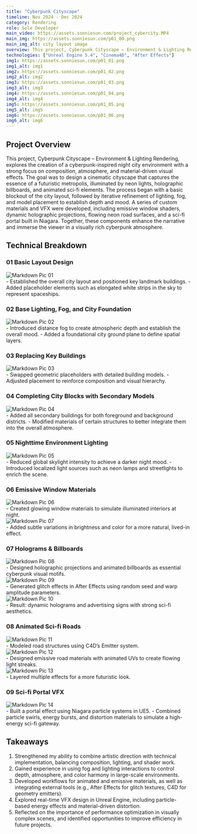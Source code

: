 ```yaml
---
title: "Cyberpunk Cityscape"
timeline: Nov 2024 - Dec 2024
category: Rendering
role: Sole Developer
main_video: https://assets.sonniesun.com/project_cybercity.MP4
main_img: https://assets.sonniesun.com/p01_00.png
main_img_alt: city layout image
overview: This project, Cyberpunk Cityscape – Environment & Lighting Rendering, explores the creation of a cyberpunk-inspired night city environment with a strong focus on composition, atmosphere, and material-driven visual effects.
technologies: ["Unreal Engine 5.4", "Cinema4D", "After Effects"]
img1: https://assets.sonniesun.com/p01_01.png
img1_alt: img1
img2: https://assets.sonniesun.com/p01_02.png
img2_alt: img2
img3: https://assets.sonniesun.com/p01_03.png
img3_alt: img3
img4: https://assets.sonniesun.com/p01_04.png
img4_alt: img4
img5: https://assets.sonniesun.com/p01_05.png
img5_alt: img5
img6: https://assets.sonniesun.com/p01_06.png
img6_alt: img6
---
```


## Project Overview

This project, Cyberpunk Cityscape – Environment & Lighting Rendering, explores the creation of a cyberpunk-inspired night city environment with a strong focus on composition, atmosphere, and material-driven visual effects.
The goal was to design a cinematic cityscape that captures the essence of a futuristic metropolis, illuminated by neon lights, holographic billboards, and animated sci-fi elements. The process began with a basic blockout of the city layout, followed by iterative refinement of lighting, fog, and model placement to establish depth and mood.
A series of custom materials and VFX were developed, including emissive window shaders, dynamic holographic projections, flowing neon road surfaces, and a sci-fi portal built in Niagara. Together, these components enhance the narrative and immerse the viewer in a visually rich cyberpunk atmosphere.

## Technical Breakdown

### 01 Basic Layout Design

<img src="https://assets.sonniesun.com/p01_c_01.png" alt="Markdown Pic 01" style="display: block; max-width: min(100%, 800px); height: auto;" />
- Established the overall city layout and positioned key landmark buildings.
- Added placeholder elements such as elongated white strips in the sky to represent spaceships.

### 02 Base Lighting, Fog, and City Foundation
<img src="https://assets.sonniesun.com/p01_c_02.png" alt="Markdown Pic 02" style="display: block; max-width: min(100%, 800px); height: auto;" />
- Introduced distance fog to create atmospheric depth and establish the overall mood.
- Added a foundational city ground plane to define spatial layers.

### 03 Replacing Key Buildings
<img src="https://assets.sonniesun.com/p01_c_03.png" alt="Markdown Pic 03" style="display: block; max-width: min(100%, 800px); height: auto;" />
- Swapped geometric placeholders with detailed building models.
- Adjusted placement to reinforce composition and visual hierarchy.

### 04 Completing City Blocks with Secondary Models
<img src="https://assets.sonniesun.com/p01_c_04.png" alt="Markdown Pic 04" style="display: block; max-width: min(100%, 800px); height: auto;" />
- Added all secondary buildings for both foreground and background districts.
- Modified materials of certain structures to better integrate them into the overall atmosphere.

### 05 Nighttime Environment Lighting
<img src="https://assets.sonniesun.com/p01_c_05.png" alt="Markdown Pic 05" style="display: block; max-width: min(100%, 800px); height: auto;" />
- Reduced global skylight intensity to achieve a darker night mood.
- Introduced localized light sources such as neon lamps and streetlights to enrich the scene.

### 06 Emissive Window Materials
<img src="https://assets.sonniesun.com/p01_c_06.png" alt="Markdown Pic 06" style="display: block; max-width: min(100%, 800px); height: auto;" />
- Created glowing window materials to simulate illuminated interiors at night.
<img src="https://assets.sonniesun.com/p01_c_07.png" alt="Markdown Pic 07" style="display: block; max-width: min(100%, 300px); height: auto;" />
- Added subtle variations in brightness and color for a more natural, lived-in effect.

### 07 Holograms & Billboards
<img src="https://assets.sonniesun.com/p01_c_08.png" alt="Markdown Pic 08" style="display: block; max-width: min(100%, 800px); height: auto;" />
- Designed holographic projections and animated billboards as essential cyberpunk visual motifs.
<img src="https://assets.sonniesun.com/p01_c_09.png" alt="Markdown Pic 09" style="display: block; max-width: min(100%, 400px); height: auto;" />
- Generated glitch effects in After Effects using random seed and warp amplitude parameters.
<img src="https://assets.sonniesun.com/p01_c_10.gif" alt="Markdown Pic 10" style="display: block; max-width: min(100%, 450px); height: auto;" />
- Result: dynamic holograms and advertising signs with strong sci-fi aesthetics.

### 08 Animated Sci-fi Roads
<img src="https://assets.sonniesun.com/p01_c_11.png" alt="Markdown Pic 11" style="display: block; max-width: min(100%, 800px); height: auto;" />
- Modeled road structures using C4D’s Emitter system.
<img src="https://assets.sonniesun.com/p01_c_12.png" alt="Markdown Pic 12" style="display: block; max-width: min(100%, 700px); height: auto;" />
- Designed emissive road materials with animated UVs to create flowing light streaks.
<img src="https://assets.sonniesun.com/p01_c_13.png" alt="Markdown Pic 13" style="display: block; max-width: min(100%, 800px); height: auto;" />
- Layered multiple effects for a more futuristic look.

### 09 Sci-fi Portal VFX
<img src="https://assets.sonniesun.com/p01_c_14.jpg" alt="Markdown Pic 14" style="display: block; max-width: min(100%, 600px); height: auto;" />
- Built a portal effect using Niagara particle systems in UE5.
- Combined particle swirls, energy bursts, and distortion materials to simulate a high-energy sci-fi gateway.

## Takeaways

1. Strengthened my ability to combine artistic direction with technical implementation, balancing composition, lighting, and shader work.
2. Gained experience in using fog and lighting interactions to control depth, atmosphere, and color harmony in large-scale environments.
3. Developed workflows for animated and emissive materials, as well as integrating external tools (e.g., After Effects for glitch textures, C4D for geometry emitters).
4. Explored real-time VFX design in Unreal Engine, including particle-based energy effects and material-driven distortion.
5. Reflected on the importance of performance optimization in visually complex scenes, and identified opportunities to improve efficiency in future projects.

